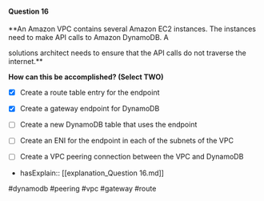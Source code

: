 #### Question  16


**An Amazon VPC contains several Amazon EC2 instances. The instances need to make API calls to Amazon DynamoDB. A

solutions architect needs to ensure that the API calls do not traverse the internet.**


**How can this be accomplished? (Select TWO)**


- [x] Create a route table entry for the endpoint


- [x] Create a gateway endpoint for DynamoDB


- [ ] Create a new DynamoDB table that uses the endpoint


- [ ] Create an ENI for the endpoint in each of the subnets of the VPC


- [ ] Create a VPC peering connection between the VPC and DynamoDB



- hasExplain:: [[explanation_Question  16.md]]

#dynamodb #peering #vpc #gateway #route 